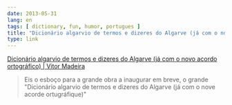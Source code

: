 ```yaml
---
date: 2013-05-31
lang: en
tags: [ dictionary, fun, humor, portugues ]
title: "Dicionário algarvio de termos e dizeres do Algarve (já com o novo acordo ortográfico)  |  Vitor Madeira"
type: link
---
```


[Dicionário algarvio de termos e dizeres do Algarve (já com o novo
acordo ortográfico)  |  Vitor
Madeira](http://vitormadeira.wordpress.com/2011/09/30/dicionario-algarvio-de-termos-e-dizeres-do-algarve-ja-com-o-nove-acorde-ortugrafique/)

> Eis o esboço para a grande obra a inaugurar em breve, o grande
> "Dicionário algarvio de termos e dizeres do Algarve (já com o nove
> acorde ortugráfique)"

